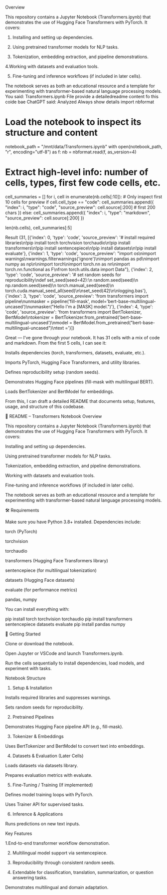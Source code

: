 Overview

This repository contains a Jupyter Notebook (Transformers.ipynb) that demonstrates the use of Hugging Face Transformers with PyTorch. It covers:

1. Installing and setting up dependencies.

2. Using pretrained transformer models for NLP tasks.

3. Tokenization, embedding extraction, and pipeline demonstrations.

4.Working with datasets and evaluation tools.

5. Fine-tuning and inference workflows (if included in later cells).

The notebook serves as both an educational resource and a template for experimenting with transformer-based natural language processing models.
You said:
Transformers.ipynb
File
provide a detailedreadme content fo this coide bae
ChatGPT said:
Analyzed
Always show details
import nbformat

# Load the notebook to inspect its structure and content
notebook_path = "/mnt/data/Transformers.ipynb"
with open(notebook_path, "r", encoding="utf-8") as f:
    nb = nbformat.read(f, as_version=4)

# Extract high-level info: number of cells, types, first few code cells, etc.
cell_summaries = []
for i, cell in enumerate(nb.cells[:10]):  # Only inspect first 10 cells for preview
    if cell.cell_type == "code":
        cell_summaries.append({
            "index": i,
            "type": "code",
            "source_preview": cell.source[:200]  # first 200 chars
        })
    else:
        cell_summaries.append({
            "index": i,
            "type": "markdown",
            "source_preview": cell.source[:200]
        })

len(nb.cells), cell_summaries[:5]

Result
(31,
 [{'index': 0,
   'type': 'code',
   'source_preview': '# install required libraries\n!pip install torch torchvision torchaudio\n!pip install transformers\n!pip install sentencepiece\n!pip install datasets\n!pip install evaluate'},
  {'index': 1,
   'type': 'code',
   'source_preview': "import os\nimport warnings\nwarnings.filterwarnings('ignore')\nimport pandas as pd\nimport numpy as np\n\nimport torch\nimport torch.nn as nn\nimport torch.nn.functional as F\nfrom torch.utils.data import Data"},
  {'index': 2,
   'type': 'code',
   'source_preview': '# set random seeds for reproducibility\ndef set_seed(seed=42):\n    random.seed(seed)\n    np.random.seed(seed)\n    torch.manual_seed(seed)\n    torch.cuda.manual_seed_all(seed)\n\nset_seed(42)\n\nlogging.bas'},
  {'index': 3,
   'type': 'code',
   'source_preview': 'from transformers import pipeline\nunmasker = pipeline(\'fill-mask\', model=\'bert-base-multilingual-uncased\')\nunmasker("Hello I\'m a [MASK] model.")'},
  {'index': 4,
   'type': 'code',
   'source_preview': 'from transformers import BertTokenizer, BertModel\ntokenizer = BertTokenizer.from_pretrained(\'bert-base-multilingual-uncased\')\nmodel = BertModel.from_pretrained("bert-base-multilingual-uncased")\ntext ='}])

Great — I’ve gone through your notebook. It has 31 cells with a mix of code and markdown. From the first 5 cells, I can see it:

Installs dependencies (torch, transformers, datasets, evaluate, etc.).

Imports PyTorch, Hugging Face Transformers, and utility libraries.

Defines reproducibility setup (random seeds).

Demonstrates Hugging Face pipelines (fill-mask with multilingual BERT).

Loads BertTokenizer and BertModel for embeddings.

From this, I can draft a detailed README that documents setup, features, usage, and structure of this codebase.

📘 README – Transformers Notebook
Overview

This repository contains a Jupyter Notebook (Transformers.ipynb) that demonstrates the use of Hugging Face Transformers with PyTorch. It covers:

Installing and setting up dependencies.

Using pretrained transformer models for NLP tasks.

Tokenization, embedding extraction, and pipeline demonstrations.

Working with datasets and evaluation tools.

Fine-tuning and inference workflows (if included in later cells).

The notebook serves as both an educational resource and a template for experimenting with transformer-based natural language processing models.

🛠️ Requirements

Make sure you have Python 3.8+ installed. Dependencies include:

torch (PyTorch)

torchvision

torchaudio

transformers (Hugging Face Transformers library)

sentencepiece (for multilingual tokenization)

datasets (Hugging Face datasets)

evaluate (for performance metrics)

pandas, numpy

You can install everything with:

pip install torch torchvision torchaudio
pip install transformers sentencepiece datasets evaluate
pip install pandas numpy

🚀 Getting Started

Clone or download the notebook.

Open Jupyter or VSCode and launch Transformers.ipynb.

Run the cells sequentially to install dependencies, load models, and experiment with tasks.


Notebook Structure

1. Setup & Installation

Installs required libraries and suppresses warnings.

Sets random seeds for reproducibility.

2. Pretrained Pipelines

Demonstrates Hugging Face pipeline API (e.g., fill-mask).

3. Tokenizer & Embeddings

Uses BertTokenizer and BertModel to convert text into embeddings.

4. Datasets & Evaluation (Later Cells)

Loads datasets via datasets library.

Prepares evaluation metrics with evaluate.

5. Fine-Tuning / Training (If implemented)

Defines model training loops with PyTorch.

Uses Trainer API for supervised tasks.

6. Inference & Applications

Runs predictions on new text inputs.

Key Features

1.End-to-end transformer workflow demonstration.

2. Multilingual model support via sentencepiece.

3. Reproducibility through consistent random seeds.

4. Extendable for classification, translation, summarization, or question answering tasks.



Demonstrates multilingual and domain adaptation.
